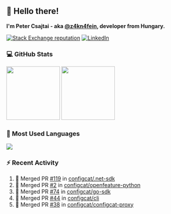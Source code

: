 ## 👋 Hello there!

**I'm Peter Csajtai - aka [@z4kn4fein](https://github.com/z4kn4fein), developer from Hungary.**

[![Stack Exchange reputation](https://img.shields.io/stackexchange/stackoverflow/r/8700582?color=orange&label=reputation&logo=stackoverflow&style=for-the-badge)](https://stackoverflow.com/users/8700582)
[![LinkedIn](https://img.shields.io/badge/linkedin-%230077B5.svg?style=for-the-badge&logo=linkedin&logoColor=white)](https://www.linkedin.com/in/csajtai-p%C3%A9ter-45395341/)

### 💻 GitHub Stats

<div>
  <img height="140px" src="https://github-readme-stats-pcsajtai.vercel.app/api?username=z4kn4fein&show_icons=true&hide_border=true&count_private=true&custom_title=Stats&theme=dracula&line_height=24&hide_title=true">
  <img height="140px" src="https://streak-stats.demolab.com?user=z4kn4fein&theme=dracula&hide_border=true">
  
</div>

### :toolbox: Most Used Languages

<img src="https://github-readme-stats-pcsajtai.vercel.app/api/top-langs/?username=z4kn4fein&theme=dracula&hide_border=true&layout=compact&langs_count=8&hide_title=true">

### :zap: Recent Activity

<!--START_SECTION:activity-->
1. 🎉 Merged PR [#119](https://github.com/configcat/.net-sdk/pull/119) in [configcat/.net-sdk](https://github.com/configcat/.net-sdk)
2. 🎉 Merged PR [#2](https://github.com/configcat/openfeature-python/pull/2) in [configcat/openfeature-python](https://github.com/configcat/openfeature-python)
3. 🎉 Merged PR [#74](https://github.com/configcat/go-sdk/pull/74) in [configcat/go-sdk](https://github.com/configcat/go-sdk)
4. 🎉 Merged PR [#44](https://github.com/configcat/cli/pull/44) in [configcat/cli](https://github.com/configcat/cli)
5. 🎉 Merged PR [#38](https://github.com/configcat/configcat-proxy/pull/38) in [configcat/configcat-proxy](https://github.com/configcat/configcat-proxy)
<!--END_SECTION:activity-->
